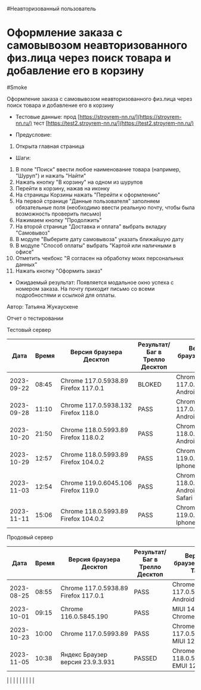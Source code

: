 #Неавторизованный пользователь
# Оформление заказа с самовывозом неавторизованного физ.лица через поиск товара и добавление его в корзину
#Smoke

Оформление заказа с самовывозом неавторизованного физ.лица через поиск товара и добавление его в корзину

* Тестовые данные: прод [https://stroyrem-nn.ru/](https://stroyrem-nn.ru/) тест [https://test2.stroyrem-nn.ru/](https://test2.stroyrem-nn.ru/)
  
* Предусловие:
1. Открыта главная страница

* Шаги:
1. В поле "Поиск" ввести любое наименование товара (например, "Шуруп") и нажать "Найти"
2. Нажать кнопку "В корзину" на одном из шурупов
3. Перейти в корзину, нажав на иконку
4. На страницы Корзины нажать "Перейти к оформлению"
5. На первой странице "Данные пользователя" заполняем обязательные поля (необходимо ввести реальную почту, чтобы была возможность проверить письмо)
6. Нажимаем кнопку "Продолжить"
7. На второй странице "Доставка и оплата" выбрать вкладку "Самовывоз"
8. В модуле "Выберите дату самовывоза" указать ближайшую дату
9. В модуле "Способ оплаты" выбрать "Картой или наличными в офисе"
10. Отметить чекбокс "Я согласен на обработку моих персональных данных"
11. Нажать кнопку "Оформить заказ"

* Ожидаемый результат:
  Появляется модальное окно успеха с номером заказа. На почту приходит письмо со всеми подробностями и ссылкой для оплаты.

Автор: Татьяна Жукаускене

Отчет о тестировании

Тестовый сервер

| Дата       | Время | Версия браузера Десктоп              | Результат/Баг в Трелло Десктоп | Версия браузера и ОС Тач         | Результат/Баг в Трелло Тач | Дата релиза | QA      |
| ---------- | ----- | -------- | -------- | ------ | ------- | ----------- | ------- |
| 2023-09-22 | 08:45 | Chrome 117.0.5938.89 Firefox 117.0.1 | BLOKED  | Chrome 117.0.5938.60, Android 10 | BLOKED| 17.09.2023  | Татьяна |
|2023-09-28|11:10 |Chrome 117.0.5938.132 Firefox 118.0|PASS|Chrome 117.0.5938.60, Android 10| PASS|17.09.2023| Татьяна|
|2023-10-20|21:50|Chrome 118.0.5993.89 Firefox 118.0.2|PASS|Chrome 118.0.5993.80, Android 13|PASS |19.10.2023 | Юлия |
|2023-10-29 | 12:57      |  Chrome 118.0.5993.89              Firefox 104.0.2                      |PASS                            |     Chrome 119.0.6045.41, Iphone 11                             |        PASS                    |     29.10.2023        |  Тимофей   |
|2023-11-03 | 12:54 | Chrome 119.0.6045.106  Firefox 119.0 | PASS | Chrome 118.0.5993.111 Android 13 Safari 15.7.9 | PASS | 02.11.2023 | ЮлияМихайлова |
| 2023-11-11 | 15:06      |  Chrome 118.0.5993.89              Firefox 104.0.2                      |PASS                            | Chrome 119.0.6045.41, Iphone 11 | PASS |     11.11.2023        |  Тимофей   |


Продовый сервер

| Дата       | Время | Версия браузера Десктоп              | Результат/Баг в Трелло Десктоп | Версия браузера и ОС Тач         | Результат/Баг в Трелло Тач | Дата релиза | QA      |
| ---------- | ----- | -------- | -------- | ------ | ------- | ----------- | ------- |
| 2023-08-25 | 08:55 | Chrome 117.0.5938.89 Firefox 117.0.1 | PASS| Chrome 117.0.5938.60, Android 10 | PASS                       | 17.09.2023  | Татьяна |
|2023-10-01 | 09:15| Chrome  116.0.5845.190  | PASS  |  MIUI 14.0.2 Chrome   | PASS | 01.10.23| Алёна |
| 2023-10-23 | 10:00 | Chrome 117.0.5993.89 | PASS | Chrome 117.0.5938.60 MIUI 12.5.13 | PASS | 22.10.2023 | Надежда А. | 
| 2023-11-05 | 10:38 | Яндекс Браузер версия 23.9.3.931     | PASSED | Chrome версия 118.0.5993.111 EMUI 12.0.0                 | PASSED                     | 2023-11-05  | Елена   |

|            |       |                                      |                                |                                  |                            |             |         |
